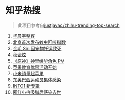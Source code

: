 # 知乎热搜

> 此项目参考自[justjavac/zhihu-trending-top-search](https://github.com/justjavac/zhihu-trending-top-search/blob/main/utils.ts)

<!-- BEGIN -->
  <!-- 最后更新时间:Fri Jul 16 2021 14:09:24 GMT+0000 (Coordinated Universal Time) -->
  1. [华晨宇整容](https://www.zhihu.com/search?q=华晨宇)
1. [北京首次发布蚊虫叮咬指数](https://www.zhihu.com/search?q=蚊虫叮咬指数)
1. [金毛 Siri 因宠物托运致死](https://www.zhihu.com/search?q=金毛siri)
1. [秋瓷炫](https://www.zhihu.com/search?q=秋瓷炫)
1. [ 《原神》神里绫华角色 PV](https://www.zhihu.com/search?q=原神)
1. [苹果教育优惠活动开始](https://www.zhihu.com/search?q=教育优惠)
1. [小米销量超苹果](https://www.zhihu.com/search?q=小米)
1. [东奥巴西运动员集体感染](https://www.zhihu.com/search?q=巴西运动员集体感染)
1. [INTO1 新专辑](https://www.zhihu.com/search?q=into1)
1. [网红小冉吸脂后感染去世](https://www.zhihu.com/search?q=网红吸脂)
  <!-- END -->